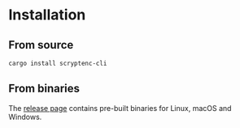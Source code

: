 # Installation

## From source

```sh
cargo install scryptenc-cli
```

## From binaries

The [release page][release-page-url] contains pre-built binaries for Linux,
macOS and Windows.

[release-page-url]: https://github.com/sorairolake/rscrypt/releases
